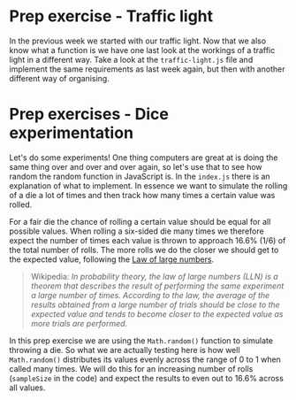 # Prep exercise - Traffic light

In the previous week we started with our traffic light. Now that we also know what a function is we have one last look at the workings of a traffic light in a different way. Take a look at the `traffic-light.js` file and implement the same requirements as last week again, but then with another different way of organising.

# Prep exercises - Dice experimentation

Let's do some experiments! One thing computers are great at is doing the same thing over and over and over again, so let's use that to see how random the random function in JavaScript is. In the `index.js` there is an explanation of what to implement. In essence we want to simulate the rolling of a die a lot of times and then track how many times a certain value was rolled.

For a fair die the chance of rolling a certain value should be equal for all possible values. When rolling a six-sided die many times we therefore expect the number of times each value is thrown to approach 16.6% (1/6) of the total number of rolls. The more rolls we do the closer we should get to the expected value, following the [Law of large numbers](https://en.wikipedia.org/wiki/Law_of_large_numbers).

> Wikipedia: _In probability theory, the law of large numbers (LLN) is a theorem that describes the result of performing the same experiment a large number of times. According to the law, the average of the results obtained from a large number of trials should be close to the expected value and tends to become closer to the expected value as more trials are performed._

In this prep exercise we are using the `Math.random()` function to simulate throwing a die. So what we are actually testing here is how well `Math.random()` distributes its values evenly across the range of 0 to 1 when called many times. We will do this for an increasing number of rolls (`sampleSize` in the code) and expect the results to even out to 16.6% across all values.